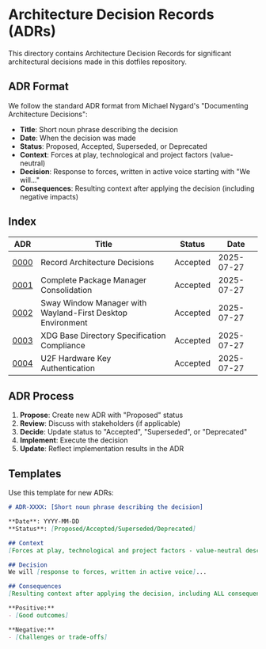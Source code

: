 # Architecture Decision Records (ADRs)

This directory contains Architecture Decision Records for significant
architectural decisions made in this dotfiles repository.

## ADR Format

We follow the standard ADR format from Michael Nygard's "Documenting Architecture Decisions":
- **Title**: Short noun phrase describing the decision
- **Date**: When the decision was made
- **Status**: Proposed, Accepted, Superseded, or Deprecated
- **Context**: Forces at play, technological and project factors (value-neutral)
- **Decision**: Response to forces, written in active voice starting with "We will..."
- **Consequences**: Resulting context after applying the decision (including negative impacts)

## Index

| ADR                                                 | Title                                                      | Status   | Date       |
|-----------------------------------------------------|------------------------------------------------------------|----------|------------|
| [0000](./0000-record-architecture-decisions.md)     | Record Architecture Decisions                              | Accepted | 2025-07-27 |
| [0001](./0001-package-manager-consolidation.md)     | Complete Package Manager Consolidation                     | Accepted | 2025-07-27 |
| [0002](./0002-sway-window-manager-wayland-first.md) | Sway Window Manager with Wayland-First Desktop Environment | Accepted | 2025-07-27 |
| [0003](./0003-xdg-directory-compliance.md)          | XDG Base Directory Specification Compliance                | Accepted | 2025-07-27 |
| [0004](./0004-u2f-hardware-key-authentication.md)   | U2F Hardware Key Authentication                            | Accepted | 2025-07-27 |

## ADR Process

1. **Propose**: Create new ADR with "Proposed" status
2. **Review**: Discuss with stakeholders (if applicable)
3. **Decide**: Update status to "Accepted", "Superseded", or "Deprecated"
4. **Implement**: Execute the decision
5. **Update**: Reflect implementation results in the ADR

## Templates

Use this template for new ADRs:

```markdown
# ADR-XXXX: [Short noun phrase describing the decision]

**Date**: YYYY-MM-DD
**Status**: [Proposed/Accepted/Superseded/Deprecated]

## Context
[Forces at play, technological and project factors - value-neutral description]

## Decision
We will [response to forces, written in active voice]...

## Consequences
[Resulting context after applying the decision, including ALL consequences]

**Positive:**
- [Good outcomes]

**Negative:**
- [Challenges or trade-offs]
```
